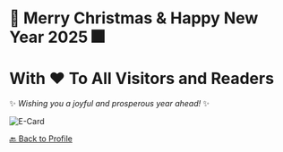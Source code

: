 # 🎄 **Merry Christmas & Happy New Year 2025** 🎆  
#     **With ❤️ To All Visitors and Readers** 
✨ *Wishing you a joyful and prosperous year ahead!* ✨  

![E-Card](Images/e-card.png)  

[🔙 Back to Profile](https://aomknw.github.io)  
